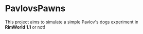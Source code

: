 # PavlovsPawns

This project aims to simulate a simple Pavlov's dogs experiment in __RimWorld 1.1__ or not!
